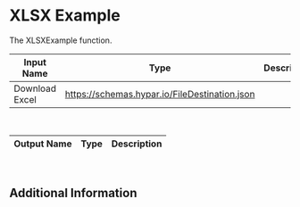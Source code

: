 

# XLSX Example

The XLSXExample function.

|Input Name|Type|Description|
|---|---|---|
|Download Excel|https://schemas.hypar.io/FileDestination.json||


<br>

|Output Name|Type|Description|
|---|---|---|


<br>

## Additional Information